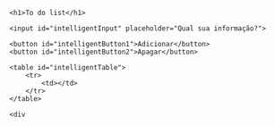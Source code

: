 <!DOCTYPE html>
<html lang="en">

<head>
    <meta charset="UTF-8">
    <meta name="viewport" content="width=device-width, initial-scale=1.0">
    <title>To do list</title>
</head>

<body>


    <h1>To do list</h1>

    <input id="intelligentInput" placeholder="Qual sua informação?">

    <button id="intelligentButton1">Adicionar</button>
    <button id="intelligentButton2">Apagar</button>

    <table id="intelligentTable">
        <tr>
            <td></td>
        </tr>
    </table>

    <div 